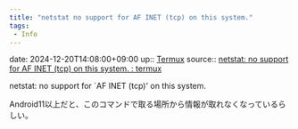 ```yaml
---
title: "netstat no support for AF INET (tcp) on this system."
tags:
 - Info
---
```


date: 2024-12-20T14:08:00+09:00
up:: [Termux](../Bar/App/Termux.md)
source:: [netstat: no support for AF INET (tcp) on this system. : termux](https://www.reddit.com/r/termux/comments/j6rzmi/netstat_no_support_for_af_inet_tcp_on_this_system/)

netstat: no support for `AF INET (tcp)' on this system.

Android11以上だと、このコマンドで取る場所から情報が取れなくなっているらしい。